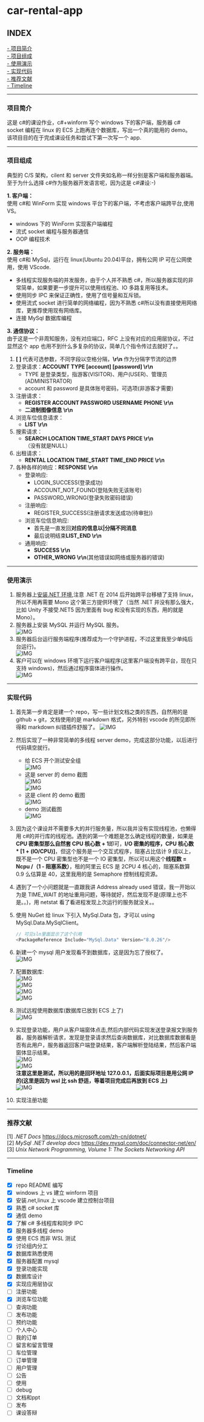# car-rental-app

## INDEX

[- 项目简介](#项目简介)  
[- 项目组成](#项目组成)  
[- 使用演示](#使用演示)  
[- 实现代码](#实现代码)  
[- 推荐文献](#推荐文献)  
[- Timeline](#Timeline)

---

### 项目简介

这是 c#的课设作业，c#+winform 写个 windows 下的客户端，服务器 c# socket 编程在 linux 的 ECS 上跑再连个数据库，写出一个真的能用的 demo。  
该项目目的在于完成课设任务和尝试下第一次写一个 app.

---

### 项目组成

典型的 C/S 架构，cilent 和 server 文件夹如名称一样分别是客户端和服务器端。
至于为什么选择 c#作为服务器开发语言呢，因为这是 c#课设:-)

**1. 客户端：**  
使用 c#和 WinForm 实现 windows 平台下的客户端，不考虑客户端跨平台,使用 VS。

- windows 下的 WinForm 实现客户端编程
- 流式 socket 编程与服务器通信
- OOP 编程技术

**2. 服务端：**  
使用 c#和 MySql，运行在 linux(Ubuntu 20.04)平台，拥有公网 IP 可在公网使用，使用 VScode.

- 多线程实现服务端的并发服务，由于个人并不熟悉 c#，所以服务器实现的非常简单，如果要更一步提升可以使用线程池、IO 多路复用等技术。
- 使用同步 IPC 来保证正确性，使用了信号量和互斥锁。
- 使用流式 socket 进行简单的网络编程，因为不熟悉 c#所以没有直接使用网络库，更推荐使用现有网络库。
- 连接 MySql 数据库编程

**3. 通信协议：**  
由于这是一个非周知服务，没有对应端口，RFC 上没有对应的应用层协议，不过显然这个 app 也用不到什么多复杂的协议，简单几个指令传过去就好了。。

1. **[ ]** 代表可选参数，不同字段以空格分隔，**\r\n** 作为分隔字节流的边界
1. 登录请求：**ACCOUNT TYPE \[account\] \[password\] \r\n**
   - TYPE 是登录类型，指游客(VISITOR)、用户(USER)、管理员(ADMINISTRATOR)
   - account 和 password 是具体账号密码，可选项(非游客才需要)
1. 注册请求：
   - **REGISTER ACCOUNT PASSWORD USERNAME PHONE \r\n**
   - **二进制图像信息 \r\n**
1. 浏览车位信息请求：
   - **LIST \r\n**
1. 搜索请求：
   - **SEARCH LOCATION TIME_START DAYS PRICE \r\n**（没有就是NULL）
1. 出租请求：
   - **RENTAL LOCATION TIME_START TIME_END PRICE \r\n**
1. 各种各样的响应：**RESPONSE \r\n**
   - 登录响应:
     - LOGIN_SUCCESS(登录成功)
     - ACCOUNT_NOT_FOUND(登陆失败无该账号)
     - PASSWORD_WRONG(登录失败密码错误)
   - 注册响应:
     - REGISTER_SUCCESS(注册请求发送成功(待审批))
   - 浏览车位信息响应:
     - 首先是一直发回**对应的信息以|分隔不同消息**
     - 最后说明结束**LIST_END \r\n**
   - 通用响应:
     - **SUCCESS \r\n**
     - **OTHER_WRONG \r\n**(其他错误如网络或服务器的错误)
     <!-- to do to do to do to do to do to do -->

---

### 使用演示

1. 服务器上[安装.NET 环境](https://docs.microsoft.com/zh-cn/dotnet/core/install/),注意 .NET 在 2014 后开始跨平台移植了支持 linux，所以不用再需要 Mono 这个第三方提供环境了（当然 .NET 并没有那么强大，比如 Unity 不接受.NET5 因为里面有 bug 和没有实现的东西，用的就是 Mono）。
1. 服务器上安装 MySQL 并运行 MySQL 服务。  
   ![IMG](./image/10.png)
1. 服务器后台运行服务端程序(推荐成为一个守护进程，不过这里我至少单纯后台运行)。  
   ![IMG](./image/x.png)
1. 客户可以在 windows 环境下运行客户端程序(这里客户端没有跨平台，现在只支持 windows)，然后通过程序窗体进行操作。  
   ![IMG](./image/x.png)

---

### 实现代码

1. 首先第一步肯定是建一个 repo，写一些计划文档之类的东西，自然用的是 github + git，文档使用的是 markdown 格式，另外特别 vscode 的所见即所得和 markdown 纠错插件舒服了。
   ![IMG](./image/2.png)

1. 然后实现了一种非常简单的多线程 server demo，完成这部分功能，以后进行代码填空就行。

   - 给 ECS 开个测试安全组  
     ![IMG](./image/1.png)
   - 这是 server 的 demo 截图  
     ![IMG](./image/4.png)  
     ![IMG](./image/5.png)
   - 这是 client 的 demo 截图  
     ![IMG](./image/6.png)
   - demo 测试截图  
     ![IMG](./image/3.png)

1. 因为这个课设并不需要多大的并行服务量，所以我并没有实现线程池，也懒得用 c#的并行库的线程池。遇到的第一个难题是怎么确定线程的数量，如果是**CPU 密集型那么自然套 CPU 核心数 + 1**即可，**I/O 密集的程序，CPU 核心数 \* [1 + (IO/CPU)]**，但这个服务是一个交互式程序，阻塞占比估计 9 成以上，既不是一个 CPU 密集型也不是一个 IO 密集型，所以可以用这个**线程数 = Ncpu /（1 - 阻塞系数）**，租的阿里云 ECS 是 2CPU 4 核心的，阻塞系数算 0.9 么估算是 40，这里我用的是 Semaphore 控制线程资源。

1. 遇到了一个小问题就是一直跟我讲 Address already used 错误，我一开始以为是 TIME_WAIT 的地址重用问题，等待就好，然后发现不是(原理上也不是。。)，用 netstat 看了看进程发现上次运行的服务就没关。。

1. 使用 NuGet 给 linux 下引入 MySql.Data 包，才可以 using MySql.Data.MySqlClient。

   ```c#
   // 可见sln里面显示了这个引用
   <PackageReference Include="MySql.Data" Version="8.0.26"/>
   ```

1. 新建一个 mysql 用户发现看不到数据库，这是因为忘了授权了。  
   ![IMG](./image/7.png)

1. 配置数据库:  
   ![IMG](./image/8.png)  
   ![IMG](./image/9.png)  
   ![IMG](./image/11.png)  
   ![IMG](./image/12.png)

1. 测试远程使用数据库(数据库已放到 ECS 上了)  
   ![IMG](./image/16.png)

1. 实现登录功能，用户从客户端窗体点击,然后内部代码实现发送登录报文到服务器，服务器解析请求，发现是登录请求然后查询数据库，对比数据库数据看是否有此用户，服务器返回客户端登录结果，客户端解析登陆结果，然后客户端窗体显示结果。  
   ![IMG](./image/13.png)  
   ![IMG](./image/14.png)  
   **注意这里是测试，所以用的是回环地址 127.0.0.1，后面实际项目是用公网 IP 的(这里是因为 wsl 比 ssh 舒适，等着项目完成后再放到 ECS 上)**  
   ![IMG](./image/15.png)

1. 实现注册功能

---

### 推荐文献

[1] _.NET Docs_ <https://docs.microsoft.com/zh-cn/dotnet/>  
[2] _MySql .NET develop docs_ <https://dev.mysql.com/doc/connector-net/en/>
[3] _Unix Network Programming, Volume 1: The Sockets Networking API_

---

### Timeline

- [x] repo README 编写
- [x] windows 上 vs 建立 winform 项目
- [x] 安装.net,linux 上 vscode 建立控制台项目
- [x] 熟悉 c# socket 库
- [x] 通信 demo
- [x] 了解 c# 多线程库和同步 IPC
- [x] 服务器多线程 demo
- [x] 使用 ECS 而非 WSL 测试
- [x] 讨论组内分工
- [x] 数据库熟悉使用
- [x] 服务器配置 mysql
- [x] 登录功能实现
- [x] 数据库设计
- [x] 实现应用层协议
- [ ] 注册功能
- [x] 浏览车位功能
- [ ] 查询功能
- [ ] 发布功能
- [ ] 预约功能
- [ ] 个人中心
- [ ] 我的订单
- [ ] 留言和留言管理
- [ ] 车位管理
- [ ] 订单管理
- [ ] 用户管理
- [ ] 公告
- [ ] 使用
- [ ] debug
- [ ] 文档和ppt
- [ ] 发布
- [ ] 课设答辩
